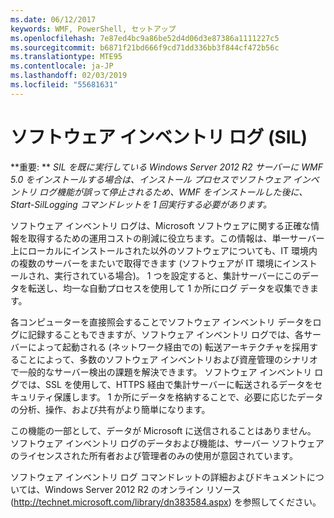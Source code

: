 ```yaml
---
ms.date: 06/12/2017
keywords: WMF, PowerShell, セットアップ
ms.openlocfilehash: 7e87ed4bc9a86be52d4d06d3e87386a1111227c5
ms.sourcegitcommit: b6871f21bd666f9cd71dd336bb3f844cf472b56c
ms.translationtype: MTE95
ms.contentlocale: ja-JP
ms.lasthandoff: 02/03/2019
ms.locfileid: "55681631"
---
```

# <a name="software-inventory-logging-sil"></a>ソフトウェア インベントリ ログ (SIL)

**重要: ** *SIL を既に実行している Windows Server 2012 R2 サーバーに WMF 5.0 をインストールする場合は、インストール プロセスでソフトウェア インベントリ ログ機能が誤って停止されるため、WMF をインストールした後に、Start-SilLogging コマンドレットを 1 回実行する必要があります。*

ソフトウェア インベントリ ログは、Microsoft ソフトウェアに関する正確な情報を取得するための運用コストの削減に役立ちます。この情報は、単一サーバー上にローカルにインストールされた以外のソフトウェアについても、IT 環境内の複数のサーバーをまたいで取得できます (ソフトウェアが IT 環境にインストールされ、実行されている場合)。 1 つを設定すると、集計サーバーにこのデータを転送し、均一な自動プロセスを使用して 1 か所にログ データを収集できます。

各コンピューターを直接照会することでソフトウェア インベントリ データをログに記録することもできますが、ソフトウェア インベントリ ログでは、各サーバーによって起動される (ネットワーク経由での) 転送アーキテクチャを採用することによって、多数のソフトウェア インベントリおよび資産管理のシナリオで一般的なサーバー検出の課題を解決できます。 ソフトウェア インベントリ ログでは、SSL を使用して、HTTPS 経由で集計サーバーに転送されるデータをセキュリティ保護します。 1 か所にデータを格納することで、必要に応じたデータの分析、操作、および共有がより簡単になります。

この機能の一部として、データが Microsoft に送信されることはありません。 ソフトウェア インベントリ ログのデータおよび機能は、サーバー ソフトウェアのライセンスされた所有者および管理者のみの使用が意図されています。

ソフトウェア インベントリ ログ コマンドレットの詳細およびドキュメントについては、Windows Server 2012 R2 のオンライン リソース (<http://technet.microsoft.com/library/dn383584.aspx>) を参照してください。
